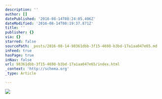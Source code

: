 ```yaml
---
description: ''
author: []
datePublished: '2016-08-14T08:24:05.406Z'
dateModified: '2016-08-14T08:19:37.871Z'
title: ''
publisher: {}
via: {}
starred: false
sourcePath: _posts/2016-08-14-98361dbb-3f15-4698-b3bd-17a1aa047e65.md
inFeed: true
hasPage: true
inNav: false
url: 98361dbb-3f15-4698-b3bd-17a1aa047e65/index.html
_context: 'http://schema.org'
_type: Article

---
```

![](https://the-grid-user-content.s3-us-west-2.amazonaws.com/c7e8e20f-7061-4d9f-a2d8-56c703830856.jpg)